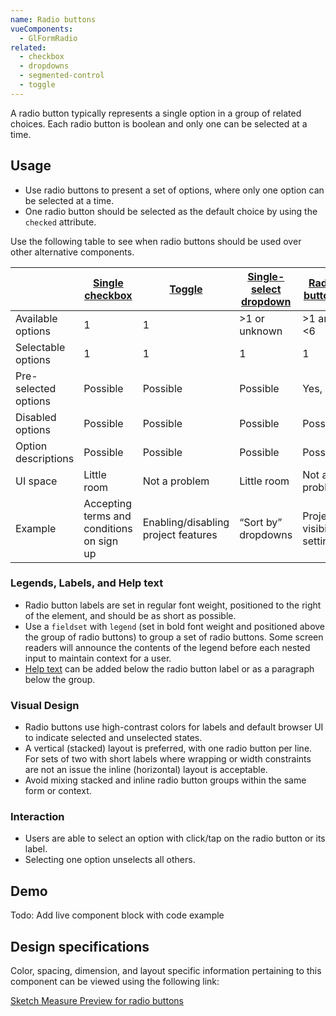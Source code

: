 ```yaml
---
name: Radio buttons
vueComponents:
  - GlFormRadio
related:
  - checkbox
  - dropdowns
  - segmented-control
  - toggle
---
```


A radio button typically represents a single option in a group of related choices. Each radio button is boolean and only one can be selected at a time.

## Usage

* Use radio buttons to present a set of options, where only one option can be selected at a time.
* One radio button should be selected as the default choice by using the `checked` attribute.

Use the following table to see when radio buttons should be used over other alternative components.

|  | [Single checkbox](/product-components/checkboxes) | [Toggle](/product-components/toggle) | [Single-select dropdown](/product-components/dropdowns) | [Radio buttons](/product-components/radio-button) | [Segmented control](/product-components/segmented-control) | [Multiple checkboxes](/product-components/checkboxes) | [Multi-select dropdown](/product-components/dropdowns) |
|---|---|---|---|---|---|---|---|
| Available options | 1 | 1 | >1 or unknown | >1 and <6 | >1 and <6 | >1 and <6 | >1 or unknown |
| Selectable options | 1 | 1 | 1 | 1 | 1 | >1 or even all | >1 or even all |
| Pre-selected options | Possible | Possible | Possible | Yes, 1 | Yes, 1 | Possible | Possible |
| Disabled options | Possible | Possible | Possible | Possible | No | Possible | Possible |
| Option descriptions | Possible | Possible | Possible | Possible | No | Possible | Possible |
| UI space | Little room | Not a problem | Little room | Not a problem | Not a problem | Not a problem | Little room |
| Example | Accepting terms and conditions on sign up | Enabling/disabling project features | “Sort by” dropdowns | Project visibility setting | 7, 30, 90 days timeframe in analytics dashboards | Scopes selection in User settings > Applications | Add/remove labels |

### Legends, Labels, and Help text

* Radio button labels are set in regular font weight, positioned to the right of the element, and should be as short as possible.
* Use a `fieldset` with `legend` (set in bold font weight and positioned above the group of radio buttons) to group a set of radio buttons. Some screen readers will announce the contents of the legend before each nested input to maintain context for a user.
* [Help text](/product-components/forms#help-text) can be added below the radio button label or as a paragraph below the group.

### Visual Design

* Radio buttons use high-contrast colors for labels and default browser UI to indicate selected and unselected states.
* A vertical (stacked) layout is preferred, with one radio button per line. For sets of two with short labels where wrapping or width constraints are not an issue the inline (horizontal) layout is acceptable.
* Avoid mixing stacked and inline radio button groups within the same form or context.

### Interaction

* Users are able to select an option with click/tap on the radio button or its label.
* Selecting one option unselects all others.

## Demo

Todo: Add live component block with code example

## Design specifications

Color, spacing, dimension, and layout specific information pertaining to this component can be viewed using the following link:

[Sketch Measure Preview for radio buttons](https://gitlab-org.gitlab.io/gitlab-design/hosted/design-gitlab-specs/radiobuttons-spec-previews/)
